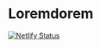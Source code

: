 # Loremdorem
[![Netlify Status](https://api.netlify.com/api/v1/badges/8c6d01a6-87cd-44ec-ae3c-c9e9abfdd24d/deploy-status)](https://app.netlify.com/sites/loremdorem/deploys)
